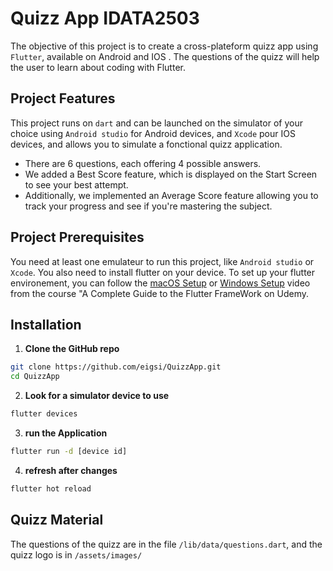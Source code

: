 # Quizz App IDATA2503

The objective of this project is to create a cross-plateform quizz app using `Flutter`, available on Android and IOS .
The questions of the quizz will help the user to learn about coding with Flutter.

## Project Features

This project runs on `dart` and can be launched on the simulator of your choice using `Android studio` for Android devices, and `Xcode` pour IOS devices, and allows you to simulate a fonctional quizz application.
- There are 6 questions, each offering 4 possible answers.
- We added a Best Score feature, which is displayed on the Start Screen to see your best attempt.
- Additionally, we implemented an Average Score feature allowing you to track your progress and see if you're mastering the subject.


## Project Prerequisites
You need at least one emulateur to run this project, like `Android studio` or `Xcode`. You also need to install flutter on your device.
To set up your flutter environement, you can follow the [macOS Setup](https://www.udemy.com/course/learn-flutter-dart-to-build-ios-android-apps/learn/lecture/37213684#overview) or [Windows Setup](https://www.udemy.com/course/learn-flutter-dart-to-build-ios-android-apps/learn/lecture/37213680#overview) video from the course "A Complete Guide to the Flutter FrameWork on Udemy.

## Installation
1. **Clone the GitHub repo**
```bash
git clone https://github.com/eigsi/QuizzApp.git
cd QuizzApp
```
2. **Look for a simulator device to use**
```bash
flutter devices
```
3. **run the Application**
```bash
flutter run -d [device id]
```
4. **refresh after changes**
```bash
flutter hot reload
```

## Quizz Material
The questions of the quizz are in the file `/lib/data/questions.dart`, and the quizz logo is in `/assets/images/`